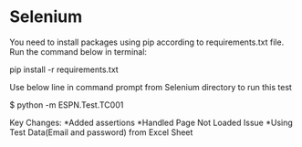 # Selenium

You need to install packages using pip according to requirements.txt file. Run the command below in terminal:

pip install -r requirements.txt

Use below line in command prompt from Selenium directory to run this test

<directory path> $ python -m ESPN.Test.TC001


Key Changes:
 *Added assertions
 *Handled Page Not Loaded Issue
 *Using Test Data(Email and password) from Excel Sheet
